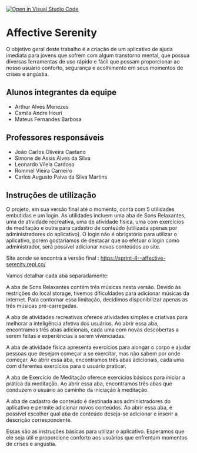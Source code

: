 [![Open in Visual Studio Code](https://classroom.github.com/assets/open-in-vscode-718a45dd9cf7e7f842a935f5ebbe5719a5e09af4491e668f4dbf3b35d5cca122.svg)](https://classroom.github.com/online_ide?assignment_repo_id=10797533&assignment_repo_type=AssignmentRepo)
# Affective Serenity
O objetivo geral deste trabalho é a criação de um aplicativo de ajuda imediata para jovens que sofrem com algum transtorno mental, que possua diversas ferramentas de uso rápido e fácil que possam proporcionar ao nosso usuário conforto, segurança e acolhimento em seus momentos de crises e angústia.

## Alunos integrantes da equipe

* Arthur Alves Menezes
* Camila Andre Houri
* Mateus Fernandes Barbosa

## Professores responsáveis

* João Carlos Oliveira Caetano
* Simone de Assis Alves da Silva
* Leonardo Vilela Cardoso
* Rommel Vieira Carneiro
* Carlos Augusto Paiva da Silva Martins

## Instruções de utilização

O projeto, em sua versão final até o momento, conta com 5 utilidades embutidas e um login. As utilidades incluem uma aba de Sons Relaxantes, uma de atividade recreativa, uma de atividade física, uma com exercícios de meditação e outra para cadastro de conteúdo (utilizada apenas por administradores do aplicativo). O login não é obrigatório para utilizar o aplicativo, porém gostaríamos de destacar que ao efetuar o login como administrador, será possível adicionar novos conteúdos ao site.

Site aonde se encontra a versão final : https://sprint-4--affective-serenity.repl.co/

Vamos detalhar cada aba separadamente:

A aba de Sons Relaxantes contém três músicas nesta versão. Devido às restrições do local storage, tivemos dificuldades para adicionar músicas da internet. Para contornar essa limitação, decidimos disponibilizar apenas as três músicas pré-carregadas.

A aba de atividades recreativas oferece atividades simples e criativas para melhorar a inteligência afetiva dos usuários. Ao abrir essa aba, encontramos três abas adicionais, cada uma com novas descobertas a serem feitas e experiências a serem vivenciadas.

A aba de atividade física apresenta exercícios para alongar o corpo e ajudar pessoas que desejam começar a se exercitar, mas não sabem por onde começar. Ao abrir essa aba, encontramos três abas adicionais, cada uma com diferentes exercícios para o usuário praticar.

A aba de Exercício de Meditação oferece exercícios básicos para iniciar a prática da meditação. Ao abrir essa aba, encontramos três abas que conduzem o usuário ao caminho da iniciação à meditação.

A aba de cadastro de conteúdo é destinada aos administradores do aplicativo e permite adicionar novos conteúdos. Ao abrir essa aba, é possível escolher qual aba de conteúdo deseja-se adicionar e inserir a descrição correspondente.

Essas são as instruções básicas para utilizar o aplicativo. Esperamos que ele seja útil e proporcione conforto aos usuários que enfrentam momentos de crises e angústia.
